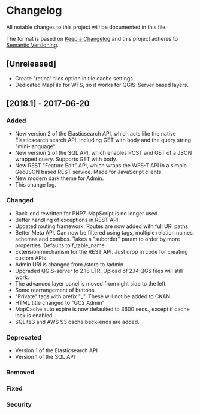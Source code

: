 # Changelog
All notable changes to this project will be documented in this file.

The format is based on [Keep a Changelog](http://keepachangelog.com/en/1.0.0/)
and this project adheres to [Semantic Versioning](http://semver.org/spec/v2.0.0.html).

## [Unreleased]
- Create "retina" tiles option in tile cache settings.
- Dedicated MapFile for WFS, so it works for QGIS-Server based layers.


## [2018.1] - 2017-06-20
### Added
- New version 2 of the Elasticsearch API, which acts like the native Elasticsearch search API. Including GET with body and the query string "mini-language".  
- New version 2 of the SQL API, which enables POST and GET of a JSON wrapped query. Supports GET with body.
- New REST "Feature Edit" API, which wraps the WFS-T API in a simple GeoJSON based REST service. Made for JavaScript clients.
- New modern dark theme for Admin.
- This change log.


### Changed
- Back-end rewritten for PHP7. MapScript is no longer used.
- Better handling of exceptions in REST API.
- Updated routing framework. Routes are now added with full URI paths.
- Better Meta API. Can now be filtered using tags, multiple relation names, schemas and combos. Takes a "suborder" param to order by more properties. Defaults to f_table_name.
- Extension mechanism for the REST API. Just drop in code for creating custom APIs.
- Admin URI is changed from /store to /admin.
- Upgraded QGIS-server to 2.18 LTR. Upload of 2.14 QGS files will still work.
- The advanced layer panel is moved from right side to the left.
- Some rearrangement of buttons.
- "Private" tags with prefix "_". These will not be added to CKAN.
- HTML title changed to "GC2 Admin"
- MapCache auto expire is now defaulted to 3600 secs., except if cache lock is enabled.
- SQLite3 and AWS S3 cache back-ends are added.

### Deprecated
- Version 1 of the Elasticsearch API
- Version 1 of the SQL API

### Removed

### Fixed

### Security

